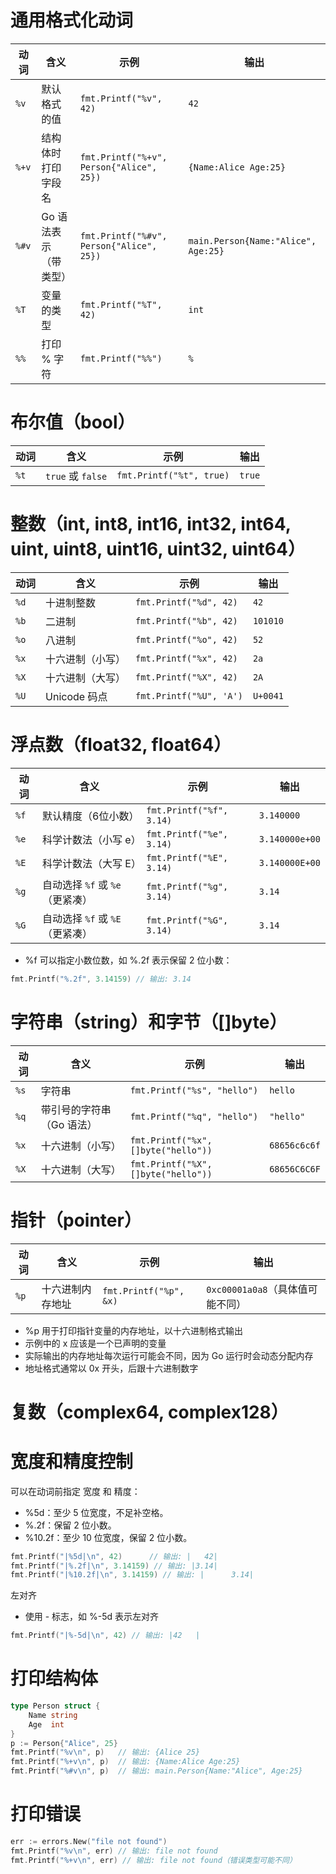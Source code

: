 # 通用格式化动词
| 动词 | 含义 | 示例 | 输出 |
|------|------|------|------|
| `%v` | 默认格式的值 | `fmt.Printf("%v", 42)` | `42` |
| `%+v` | 结构体时打印字段名 | `fmt.Printf("%+v", Person{"Alice", 25})` | `{Name:Alice Age:25}` |
| `%#v` | Go 语法表示（带类型） | `fmt.Printf("%#v", Person{"Alice", 25})` | `main.Person{Name:"Alice", Age:25}` |
| `%T` | 变量的类型 | `fmt.Printf("%T", 42)` | `int` |
| `%%` | 打印 % 字符 | `fmt.Printf("%%")` | `%` |

# 布尔值（bool）
| 动词 | 含义 | 示例 | 输出 |
|------|------|------|------|
| `%t` | `true` 或 `false` | `fmt.Printf("%t", true)` | `true` |

# 整数（int, int8, int16, int32, int64, uint, uint8, uint16, uint32, uint64）
| 动词 | 含义 | 示例 | 输出 |
|------|------|------|------|
| `%d` | 十进制整数 | `fmt.Printf("%d", 42)` | `42` |
| `%b` | 二进制 | `fmt.Printf("%b", 42)` | `101010` |
| `%o` | 八进制 | `fmt.Printf("%o", 42)` | `52` |
| `%x` | 十六进制（小写） | `fmt.Printf("%x", 42)` | `2a` |
| `%X` | 十六进制（大写） | `fmt.Printf("%X", 42)` | `2A` |
| `%U` | Unicode 码点 | `fmt.Printf("%U", 'A')` | `U+0041` |

# 浮点数（float32, float64）
| 动词 | 含义 | 示例 | 输出 |
|------|------|------|------|
| `%f` | 默认精度（6位小数） | `fmt.Printf("%f", 3.14)` | `3.140000` |
| `%e` | 科学计数法（小写 e） | `fmt.Printf("%e", 3.14)` | `3.140000e+00` |
| `%E` | 科学计数法（大写 E） | `fmt.Printf("%E", 3.14)` | `3.140000E+00` |
| `%g` | 自动选择 `%f` 或 `%e`（更紧凑） | `fmt.Printf("%g", 3.14)` | `3.14` |
| `%G` | 自动选择 `%f` 或 `%E`（更紧凑） | `fmt.Printf("%G", 3.14)` | `3.14` |

* %f 可以指定小数位数，如 %.2f 表示保留 2 位小数：

```go
fmt.Printf("%.2f", 3.14159) // 输出: 3.14
```

# 字符串（string）和字节（[]byte）
| 动词 | 含义 | 示例 | 输出 |
|------|------|------|------|
| `%s` | 字符串 | `fmt.Printf("%s", "hello")` | `hello` |
| `%q` | 带引号的字符串（Go 语法） | `fmt.Printf("%q", "hello")` | `"hello"` |
| `%x` | 十六进制（小写） | `fmt.Printf("%x", []byte("hello"))` | `68656c6c6f` |
| `%X` | 十六进制（大写） | `fmt.Printf("%X", []byte("hello"))` | `68656C6C6F` |


# 指针（pointer）
| 动词 | 含义 | 示例 | 输出 |
|------|------|------|------|
| `%p` | 十六进制内存地址 | `fmt.Printf("%p", &x)` | `0xc00001a0a8`（具体值可能不同） |

* %p 用于打印指针变量的内存地址，以十六进制格式输出
* 示例中的 x 应该是一个已声明的变量
* 实际输出的内存地址每次运行可能会不同，因为 Go 运行时会动态分配内存
* 地址格式通常以 0x 开头，后跟十六进制数字

# 复数（complex64, complex128）


# 宽度和精度控制
可以在动词前指定 宽度 和 精度：

* %5d：至少 5 位宽度，不足补空格。
* %.2f：保留 2 位小数。
* %10.2f：至少 10 位宽度，保留 2 位小数。

```go
fmt.Printf("|%5d|\n", 42)      // 输出: |   42|
fmt.Printf("|%.2f|\n", 3.14159) // 输出: |3.14|
fmt.Printf("|%10.2f|\n", 3.14159) // 输出: |      3.14|
```

左对齐
* 使用 - 标志，如 %-5d 表示左对齐

```go
fmt.Printf("|%-5d|\n", 42) // 输出: |42   |
```

# 打印结构体

```go
type Person struct {
    Name string
    Age  int
}
p := Person{"Alice", 25}
fmt.Printf("%v\n", p)   // 输出: {Alice 25}
fmt.Printf("%+v\n", p)  // 输出: {Name:Alice Age:25}
fmt.Printf("%#v\n", p)  // 输出: main.Person{Name:"Alice", Age:25}
```

# 打印错误
```go
err := errors.New("file not found")
fmt.Printf("%v\n", err) // 输出: file not found
fmt.Printf("%+v\n", err) // 输出: file not found（错误类型可能不同）
```
